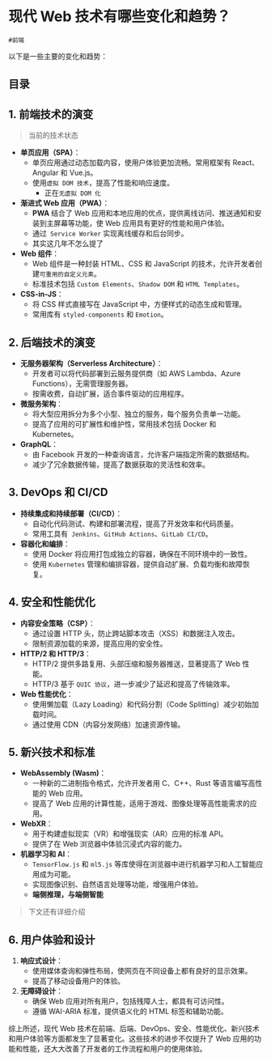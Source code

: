 
# 现代 Web 技术有哪些变化和趋势？


`#前端` 

以下是一些主要的变化和趋势：


## 目录
<!-- toc -->
 ## 1. 前端技术的演变 

> 当前的技术状态

- **单页应用（SPA）**：
	- 单页应用通过动态加载内容，使用户体验更加流畅。常用框架有 React、Angular 和 Vue.js。
	- 使用`虚拟 DOM 技术`，提高了性能和响应速度。
		- 正在`无虚拟 DOM 化`
- **渐进式 Web 应用（PWA）**：
	- **PWA** 结合了 Web 应用和本地应用的优点，提供离线访问、推送通知和安装到主屏幕等功能，使 Web 应用具有更好的性能和用户体验。
	- 通过` Service Worker` 实现离线缓存和后台同步。
	- 其实这几年不怎么提了
- **Web 组件**：
	- Web 组件是一种封装 HTML、CSS 和 JavaScript 的技术，允许开发者创建`可重用的自定义元素`。
	- 标准技术包括 `Custom Elements`、`Shadow DOM` 和 `HTML Templates`。
- **CSS-in-JS**：
	- 将 CSS 样式直接写在 JavaScript 中，方便样式的动态生成和管理。
	- 常用库有 `styled-components` 和 `Emotion`。

## 2. 后端技术的演变

- **无服务器架构（Serverless Architecture）**：
	- 开发者可以将代码部署到云服务提供商（如 AWS Lambda、Azure Functions），无需管理服务器。
	- 按需收费，自动扩展，适合事件驱动的应用程序。
- **微服务架构**：
	- 将大型应用拆分为多个小型、独立的服务，每个服务负责单一功能。
	- 提高了应用的可扩展性和维护性，常用技术包括 Docker 和 Kubernetes。
- **GraphQL**：
	- 由 Facebook 开发的一种查询语言，允许客户端指定所需的数据结构。
	- 减少了冗余数据传输，提高了数据获取的灵活性和效率。

## 3. DevOps 和 CI/CD

- **持续集成和持续部署（CI/CD）**：
	- 自动化代码测试、构建和部署流程，提高了开发效率和代码质量。
	- 常用工具有` Jenkins`、`GitHub Actions`、`GitLab CI/CD`。
- **容器化和编排**：
	- 使用 Docker 将应用打包成独立的容器，确保在不同环境中的一致性。
	- 使用 `Kubernetes` 管理和编排容器，提供自动扩展、负载均衡和故障恢复。

## 4. 安全和性能优化

- **内容安全策略（CSP）**：
	- 通过设置 HTTP 头，防止跨站脚本攻击（XSS）和数据注入攻击。
	- 限制资源加载的来源，提高应用的安全性。
- **HTTP/2 和 HTTP/3**：
	- HTTP/2 提供多路复用、头部压缩和服务器推送，显著提高了 Web 性能。
	- HTTP/3 基于 `QUIC 协议`，进一步减少了延迟和提高了传输效率。
- **Web 性能优化**：
	- 使用懒加载（Lazy Loading）和代码分割（Code Splitting）减少初始加载时间。
	- 通过使用 CDN（内容分发网络）加速资源传输。

## 5. 新兴技术和标准

- **WebAssembly (Wasm)**：
	- 一种新的二进制指令格式，允许开发者用 C、C++、Rust 等语言编写高性能的 Web 应用。
	- 提高了 Web 应用的计算性能，适用于游戏、图像处理等高性能需求的应用。
- **WebXR**：
	- 用于构建虚拟现实（VR）和增强现实（AR）应用的标准 API。
	- 提供了在 Web 浏览器中体验沉浸式内容的能力。
- **机器学习和 AI**：
	- `TensorFlow.js` 和 `ml5.js` 等库使得在浏览器中进行机器学习和人工智能应用成为可能。
	- 实现图像识别、自然语言处理等功能，增强用户体验。
	- **端侧推理，与端侧智能**

> 下文还有详细介绍

## 6. 用户体验和设计

1. **响应式设计**：
	- 使用媒体查询和弹性布局，使网页在不同设备上都有良好的显示效果。
	- 提高了移动设备用户的体验。
1. **无障碍设计**：
	- 确保 Web 应用对所有用户，包括残障人士，都具有可访问性。
	- 遵循 WAI-ARIA 标准，提供语义化的 HTML 标签和辅助功能。

综上所述，现代 Web 技术在前端、后端、DevOps、安全、性能优化、新兴技术和用户体验等方面都发生了显著变化。这些技术的进步不仅提升了 Web 应用的功能和性能，还大大改善了开发者的工作流程和用户的使用体验。
